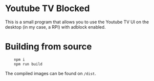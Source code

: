 # Youtube TV Blocked

This is a small program that allows you to use the Youtube TV UI on the desktop (in my case, a RPI) with adblock enabled.

# Building from source

```sh
    npm i
    npm run build
```

The compiled images can be found on `/dist`.
